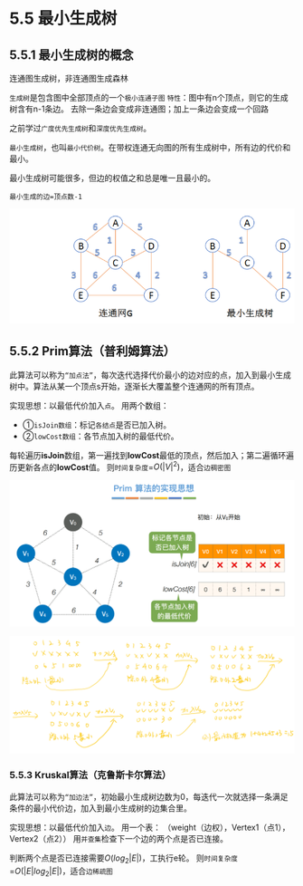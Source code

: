 # 5.5 最小生成树

## 5.5.1 最小生成树的概念

连通图生成树，非连通图生成森林

`生成树`是包含图中全部顶点的一个`极小连通子图`
`特性`：图中有n个顶点，则它的生成树含有n-1条边。
去除一条边会变成非连通图；加上一条边会变成一个回路

之前学过`广度优先生成树`和`深度优先生成树`。

`最小生成树`，也叫`最小代价树`。在带权连通无向图的所有生成树中，所有边的代价和最小。

最小生成树可能很多，但边的权值之和总是唯一且最小的。

`最小生成的边=顶点数-1`

![这里写图片描述](../images/20160714130435508.png)

## 5.5.2 Prim算法（普利姆算法）

此算法可以称为`“加点法”`，每次迭代选择代价最小的边对应的点，加入到最小生成树中。算法从某一个顶点s开始，逐渐长大覆盖整个连通网的所有顶点。

实现思想：以最低代价加入`点`。
用两个数组：
- ①`isJoin数组`：标记`各结点`是否已加入树。
- ②`lowCost数组`：各节点加入树的最低代价。

每轮遍历**isJoin**数组，第一遍找到**lowCost**最低的顶点，然后加入；第二遍循环遍历更新各点的**lowCost**值。
则`时间复杂度`=$O(|V|^2)$，适合`边稠密图`

![1638175026761](../images/1638175026761.png)

![1638175026757](../images/1638175026757.png)

### 5.5.3 Kruskal算法（克鲁斯卡尔算法）

此算法可以称为`“加边法”`，初始最小生成树边数为0，每迭代一次就选择一条满足条件的最小代价边，加入到最小生成树的边集合里。

实现思想：以最低代价加入`边`。
用一个表：
（weight（边权），Vertex1（点1），Vertex2（点2））
用`并查集`检查下一个边的两个点是否已连接。

判断两个点是否已连接需要$O(log_2|E|)$，工执行e轮。
则`时间复杂度`=$O(|E|log_2|E|)$，适合`边稀疏图`
